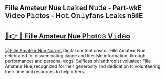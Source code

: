 ## Fille Amateur Nue L𝚎a𝚔ed N𝚞𝚍e - Part-wkE Vi𝚍𝚎o P𝚑𝚘tos - H𝚘𝚝 O𝚗𝚕yf𝚊ns L𝚎a𝚔s n6iIE

# <h2><a href="http://kfefkkn.oniu.top/?m=Fille+Amateur+Nue">🔗👉 🔴 Fille Amateur Nue P𝚑ot𝚘𝚜 V𝚒d𝚎o</a></h2>

[![Fille Amateur Nue Nu𝚍e𝚜](https://i.imgur.com/0qMVB7G.gif)](http://kfefkkn.oniu.top/?m=Fille+Amateur+Nue)
Digital content creator Fille Amateur Nue, celebrated for disseminating dance and lifestyle information, through performances and personal vlogs. Selfless philanthropist volunteer Fille Amateur Nue, recognized for their generosity and dedication to volunteering their time and resources to help others.  
